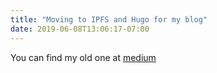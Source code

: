 ```yaml
---
title: "Moving to IPFS and Hugo for my blog"
date: 2019-06-08T13:06:17-07:00
---
```


You can find my old one at [medium](https://medium.com/@posix4e)

